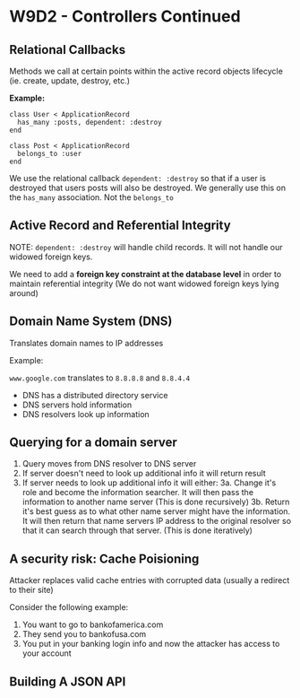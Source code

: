 # W9D2 - Controllers Continued

## Relational Callbacks 

Methods we call at certain points within the active record objects lifecycle (ie. create, update, destroy, etc.)

**Example:**
```
class User < ApplicationRecord
  has_many :posts, dependent: :destroy
end

class Post < ApplicationRecord
  belongs_to :user
end
```
We use the relational callback `dependent: :destroy` so that if a user is destroyed
that users posts will also be destroyed. We generally use this on the `has_many` association. Not the `belongs_to`

## Active Record and Referential Integrity

NOTE: `dependent: :destroy` will handle child records. It will not handle our widowed foreign keys.

We need to add a **foreign key constraint at the database level** in order to maintain referential integrity (We do not want widowed foreign keys lying around)

## Domain Name System (DNS)

Translates domain names to IP addresses 

Example:

`www.google.com` translates to `8.8.8.8` and `8.8.4.4`

* DNS has a distributed directory service 
* DNS servers hold information
* DNS resolvers look up information

## Querying for a domain server

1. Query moves from DNS resolver to DNS server
2. If server doesn't need to look up additional info it will return result
3. If server needs to look up additional info it will either:
  3a. Change it's role and become the information searcher. It will then pass the information to another name server (This is done recursively)
  3b. Return it's best guess as to what other name server might have the information. It will then return that name servers IP address to the original resolver so that it can search through that server. (This is done iteratively)

## A security risk: Cache Poisioning

Attacker replaces valid cache entries with corrupted data (usually a redirect to their site)

Consider the following example: 

1. You want to go to bankofamerica.com
2. They send you to bankofusa.com 
3. You put in your banking login info and now the attacker has access to your account

## Building A JSON API




